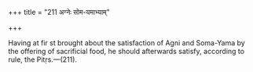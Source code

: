 +++
title = "211 अग्नेः सोम-यमाभ्याम्"

+++

Having at fir st brought about the satisfaction of Agni and Soma-Yama by the offering of sacrificial food, he should afterwards satisfy, according to rule, the Pitṛs.—(211).